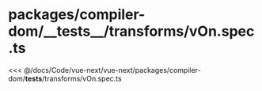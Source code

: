 # packages/compiler-dom/\_\_tests\_\_/transforms/vOn.spec.ts

<<< @/docs/Code/vue-next/vue-next/packages/compiler-dom/__tests__/transforms/vOn.spec.ts
